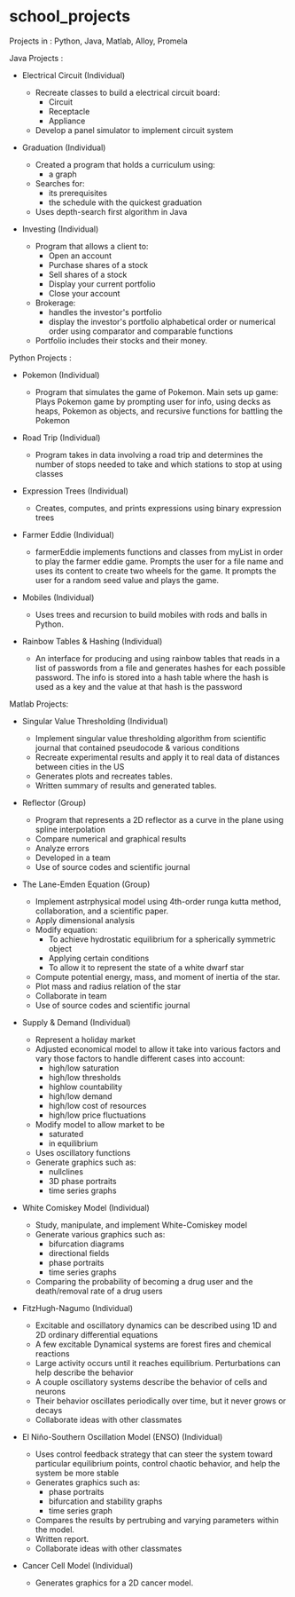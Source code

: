 # school_projects
Projects in : Python, Java, Matlab, Alloy, Promela


Java Projects : 
 - Electrical Circuit (Individual)
    - Recreate classes to build a electrical circuit board:
        - Circuit
        - Receptacle
        - Appliance
    - Develop a panel simulator to implement circuit system
    
 - Graduation (Individual)
    - Created a program that holds a curriculum using:
        - a graph
    - Searches for:
        - its prerequisites
        - the schedule with the quickest graduation
    - Uses depth-search first algorithm in Java
    
 - Investing (Individual)
    - Program that allows a client to:
        - Open an account
        - Purchase shares of a stock
        - Sell shares of a stock
        - Display your current portfolio
        - Close your account
    - Brokerage:
        - handles the investor's portfolio
        - display the investor's portfolio alphabetical order or numerical order using comparator and comparable functions
    - Portfolio includes their stocks and their money.


Python Projects :
  - Pokemon (Individual)
    - Program that simulates the game of Pokemon.  Main sets up game: Plays Pokemon game by prompting user for info, using decks as heaps, Pokemon as objects, and recursive functions for battling the Pokemon
    
  - Road Trip (Individual)
    - Program takes in data involving a road trip and determines the number of stops needed to take and which stations to stop at using classes
    
  - Expression Trees (Individual)
    - Creates, computes, and prints expressions using binary expression trees
    
  - Farmer Eddie (Individual)
    - farmerEddie implements functions and classes from myList in order to play the farmer eddie game.  Prompts the user
  for a file name and uses its content to create two wheels for the game. It prompts the user for a random seed value and plays
  the game.
  
  - Mobiles (Individual)
    - Uses trees and recursion to build mobiles with rods and balls in Python.
    
  - Rainbow Tables & Hashing (Individual)
    - An interface for producing and using rainbow tables that reads in a list of passwords from a file and generates hashes
for each possible password.  The info is stored into a hash table where the hash is used as a key and the value at that hash is the password



Matlab Projects:

  - Singular Value Thresholding (Individual)
    - Implement singular value thresholding algorithm from scientific journal that contained pseudocode & various conditions
    - Recreate experimental results and apply it to real data of distances between cities in the US
    - Generates plots and recreates tables.   
    - Written summary of results and generated tables.
    
  - Reflector (Group)
    - Program that represents a 2D reflector as a curve in the plane using spline interpolation
    - Compare numerical and graphical results
    - Analyze errors
    - Developed in a team
    - Use of source codes and scientific journal

  - The Lane-Emden Equation (Group)
    - Implement astrphysical model using 4th-order runga kutta method, collaboration, and a scientific paper.  
    - Apply dimensional analysis
    - Modify equation:
      - To achieve hydrostatic equilibrium for a spherically symmetric object
      - Applying certain conditions
      - To allow it to represent the state of a white dwarf star
    - Compute potential energy, mass, and moment of inertia of the star.
    - Plot mass and radius relation of the star
    - Collaborate in team
    - Use of source codes and scientific journal
    
  - Supply & Demand (Individual)
    - Represent a holiday market 
    - Adjusted economical model to allow it take into various factors and vary those factors to handle different cases into account:
      - high/low saturation
      - high/low thresholds
      - highlow countability
      - high/low demand
      - high/low cost of resources
      - high/low price fluctuations
    - Modify model to allow market to be 
        - saturated
        - in equilibrium
    - Uses oscillatory functions
    - Generate graphics such as:
      - nullclines
      - 3D phase portraits
      - time series graphs
    
  - White Comiskey Model (Individual)
    - Study, manipulate, and implement White-Comiskey model 
    - Generate various graphics such as:
      - bifurcation diagrams
      - directional fields
      - phase portraits
      - time series graphs
    - Comparing the probability of becoming a drug user and the death/removal rate of a drug users

  - FitzHugh-Nagumo (Individual)
    - Excitable and oscillatory dynamics can be described using 1D and 2D ordinary differential equations
    - A few excitable Dynamical systems are forest fires and chemical reactions
    - Large activity occurs until it reaches equilibrium. Perturbations can help describe the behavior
    - A couple oscillatory systems describe the behavior of cells and neurons
    - Their behavior oscillates periodically over time, but it never grows or decays
    - Collaborate ideas with other classmates
    
  - El Niño-Southern Oscillation Model (ENSO) (Individual)
    - Uses control feedback strategy that can steer the system toward particular equilibrium points, control chaotic behavior, and help the system be more stable
    - Generates graphics such as:
       - phase portraits
       - bifurcation and stability graphs
       - time series graph
    - Compares the results by pertrubing and varying parameters within the model.  
    - Written report.
    - Collaborate ideas with other classmates
       
  - Cancer Cell Model (Individual)
    - Generates graphics for a 2D cancer model.
